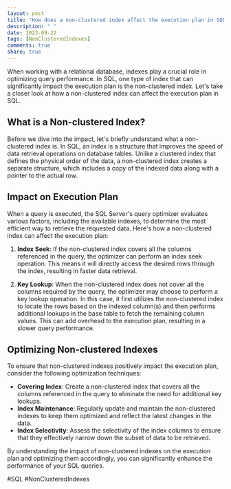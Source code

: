```yaml
---
layout: post
title: "How does a non-clustered index affect the execution plan in SQL?"
description: " "
date: 2023-09-22
tags: [NonClusteredIndexes]
comments: true
share: true
---
```


When working with a relational database, indexes play a crucial role in optimizing query performance. In SQL, one type of index that can significantly impact the execution plan is the non-clustered index. Let's take a closer look at how a non-clustered index can affect the execution plan in SQL.

## What is a Non-clustered Index?

Before we dive into the impact, let's briefly understand what a non-clustered index is. In SQL, an index is a structure that improves the speed of data retrieval operations on database tables. Unlike a clustered index that defines the physical order of the data, a non-clustered index creates a separate structure, which includes a copy of the indexed data along with a pointer to the actual row.

## Impact on Execution Plan

When a query is executed, the SQL Server's query optimizer evaluates various factors, including the available indexes, to determine the most efficient way to retrieve the requested data. Here's how a non-clustered index can affect the execution plan:

1. **Index Seek**: If the non-clustered index covers all the columns referenced in the query, the optimizer can perform an index seek operation. This means it will directly access the desired rows through the index, resulting in faster data retrieval.

2. **Key Lookup**: When the non-clustered index does not cover all the columns required by the query, the optimizer may choose to perform a key lookup operation. In this case, it first utilizes the non-clustered index to locate the rows based on the indexed column(s) and then performs additional lookups in the base table to fetch the remaining column values. This can add overhead to the execution plan, resulting in a slower query performance.

## Optimizing Non-clustered Indexes

To ensure that non-clustered indexes positively impact the execution plan, consider the following optimization techniques:
- **Covering Index**: Create a non-clustered index that covers all the columns referenced in the query to eliminate the need for additional key lookups.
- **Index Maintenance**: Regularly update and maintain the non-clustered indexes to keep them optimized and reflect the latest changes in the data.
- **Index Selectivity**: Assess the selectivity of the index columns to ensure that they effectively narrow down the subset of data to be retrieved.

By understanding the impact of non-clustered indexes on the execution plan and optimizing them accordingly, you can significantly enhance the performance of your SQL queries.

#SQL #NonClusteredIndexes